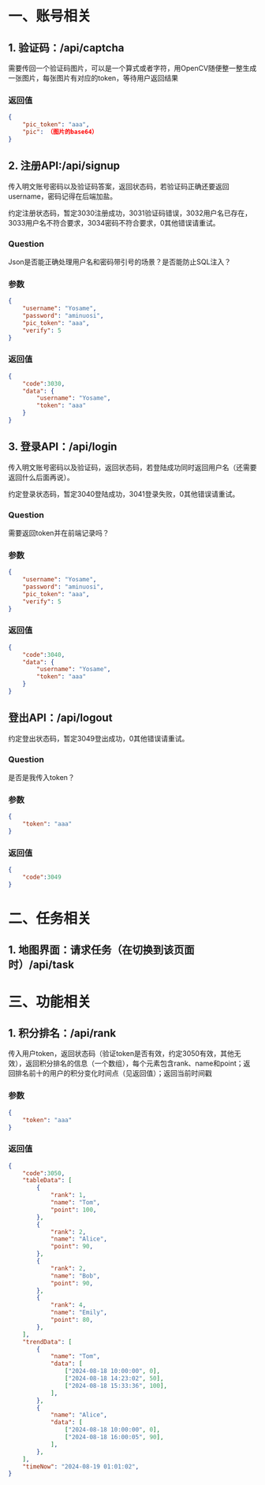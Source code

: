 # 一、账号相关

## 1. 验证码：/api/captcha

需要传回一个验证码图片，可以是一个算式或者字符，用OpenCV随便整一整生成一张图片，每张图片有对应的token，等待用户返回结果

### 返回值

```json
{
    "pic_token": "aaa",
    "pic": （图片的base64）
}
```

## 2. 注册API:/api/signup

传入明文账号密码以及验证码答案，返回状态码，若验证码正确还要返回username，密码记得在后端加盐。

约定注册状态码，暂定3030注册成功，3031验证码错误，3032用户名已存在，3033用户名不符合要求，3034密码不符合要求，0其他错误请重试。

### Question

Json是否能正确处理用户名和密码带引号的场景？是否能防止SQL注入？

### 参数

```json
{
    "username": "Yosame",
    "password": "aminuosi",
    "pic_token": "aaa",
    "verify": 5
}
```

### 返回值

```json
{
    "code":3030,
    "data": {
        "username": "Yosame",
        "token": "aaa"
    }
}
```

## 3. 登录API：/api/login

传入明文账号密码以及验证码，返回状态码，若登陆成功同时返回用户名（还需要返回什么后面再说）。

约定登录状态码，暂定3040登陆成功，3041登录失败，0其他错误请重试。

### Question

需要返回token并在前端记录吗？

### 参数

```json
{
    "username": "Yosame",
    "password": "aminuosi",
    "pic_token": "aaa",
    "verify": 5
}
```

### 返回值

```json
{
    "code":3040,
    "data": {
        "username": "Yosame",
        "token": "aaa"
    }
}
```

## 登出API：/api/logout

约定登出状态码，暂定3049登出成功，0其他错误请重试。

### Question

是否是我传入token？

### 参数

```json
{
    "token": "aaa"
}
```

### 返回值

```json
{
    "code":3049
}
```

# 二、任务相关

## 1. 地图界面：请求任务（在切换到该页面时）/api/task

# 三、功能相关

## 1. 积分排名：/api/rank

传入用户token，返回状态码（验证token是否有效，约定3050有效，其他无效），返回积分排名的信息（一个数组），每个元素包含rank、name和point；返回排名前十的用户的积分变化时间点（见返回值）；返回当前时间戳

### 参数

```json
{
    "token": "aaa"
}
```

### 返回值

```json
{
    "code":3050,
    "tableData": [
        {
            "rank": 1,
            "name": "Tom",
            "point": 100,
        },
        {
            "rank": 2,
            "name": "Alice",
            "point": 90,
        },
        {
            "rank": 2,
            "name": "Bob",
            "point": 90,
        },
        {
            "rank": 4,
            "name": "Emily",
            "point": 80,
        },
    ],
    "trendData": [
        {
            "name": "Tom",
            "data": [
                ["2024-08-18 10:00:00", 0],
                ["2024-08-18 14:23:02", 50],
                ["2024-08-18 15:33:36", 100],
            ],
        },
        {
            "name": "Alice",
            "data": [
                ["2024-08-18 10:00:00", 0],
                ["2024-08-18 16:00:05", 90],
            ],
        },
    ],
    "timeNow": "2024-08-19 01:01:02",
}
```